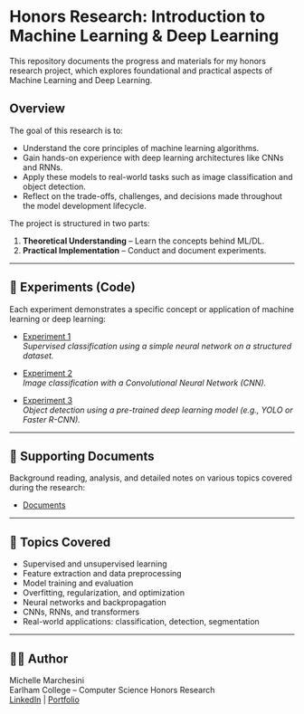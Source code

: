 # Honors Research: Introduction to Machine Learning & Deep Learning

This repository documents the progress and materials for my honors research project, which explores foundational and practical aspects of Machine Learning and Deep Learning.

## Overview

The goal of this research is to:
- Understand the core principles of machine learning algorithms.
- Gain hands-on experience with deep learning architectures like CNNs and RNNs.
- Apply these models to real-world tasks such as image classification and object detection.
- Reflect on the trade-offs, challenges, and decisions made throughout the model development lifecycle.

The project is structured in two parts:
1. **Theoretical Understanding** – Learn the concepts behind ML/DL.
2. **Practical Implementation** – Conduct and document experiments.

---

## 🔬 Experiments (Code)

Each experiment demonstrates a specific concept or application of machine learning or deep learning:

- [Experiment 1](https://github.com/marchmich/Honors-Research/tree/main/FRecogV_1)  
  *Supervised classification using a simple neural network on a structured dataset.*

- [Experiment 2](https://github.com/marchmich/Honors-Research/tree/main/FRecogV_2)  
  *Image classification with a Convolutional Neural Network (CNN).*

- [Experiment 3](https://github.com/marchmich/Honors-Research/tree/main/fromScratch)  
  *Object detection using a pre-trained deep learning model (e.g., YOLO or Faster R-CNN).*

---

## 📄 Supporting Documents

Background reading, analysis, and detailed notes on various topics covered during the research:

- [Documents](https://github.com/marchmich/Honors-Research/tree/main/Documents)
  
---

## 🧠 Topics Covered

- Supervised and unsupervised learning
- Feature extraction and data preprocessing
- Model training and evaluation
- Overfitting, regularization, and optimization
- Neural networks and backpropagation
- CNNs, RNNs, and transformers
- Real-world applications: classification, detection, segmentation

---

## 👩‍💻 Author

Michelle Marchesini  
Earlham College – Computer Science Honors Research  
[LinkedIn](https://www.linkedin.com/in/mmarchesiniv/) | [Portfolio](https://marchmich.github.io/)

